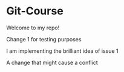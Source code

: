 # Git-Course

Welcome to my repo! 

Change 1 for testing purposes

I am implementing the brilliant idea of issue 1

A change that might cause a conflict